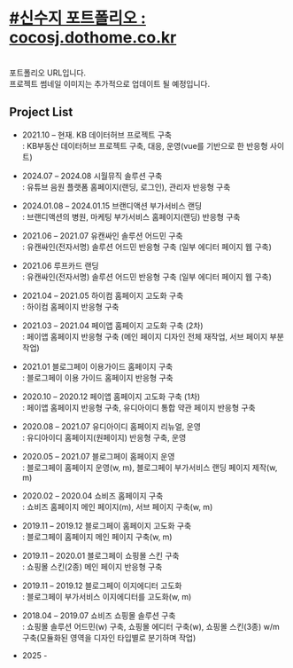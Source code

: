 # [#신수지 포트폴리오 : cocosj.dothome.co.kr](https://cocosj.dothome.co.kr)
<br>
포트폴리오 URL입니다.<br>
프로젝트 썸네일 이미지는 추가적으로 업데이트 될 예정입니다.

## Project List
* 2021.10 – 현재. KB 데이터허브 프로젝트 구축<br>
  : KB부동산 데이터허브 프로젝트 구축, 대응, 운영(vue를 기반으로 한 반응형 사이트)

* 2024.07 – 2024.08 시월뮤직 솔루션 구축<br>
  : 유튜브 음원 플랫폼 홈페이지(랜딩, 로그인), 관리자 반응형 구축

* 2024.01.08 – 2024.01.15 브랜디액션 부가서비스 랜딩<br>
  : 브랜디액션의 병원, 마케팅 부가서비스 홈페이지(랜딩) 반응형 구축

* 2021.06 – 2021.07 유캔싸인 솔루션 어드민 구축<br>
  : 유캔싸인(전자서명) 솔루션 어드민 반응형 구축 (일부 에디터 페이지 웹 구축)

* 2021.06 루프카드 랜딩<br>
  : 유캔싸인(전자서명) 솔루션 어드민 반응형 구축 (일부 에디터 페이지 웹 구축)

* 2021.04 – 2021.05 하이컴 홈페이지 고도화 구축<br>
  : 하이컴 홈페이지 반응형 구축

* 2021.03 – 2021.04 페이앱 홈페이지 고도화 구축 (2차)<br>
  : 페이앱 홈페이지 반응형 구축 (메인 페이지 디자인 전체 재작업, 서브 페이지 부분 작업)

* 2021.01 블로그페이 이용가이드 홈페이지 구축<br>
  : 블로그페이 이용 가이드 홈페이지 반응형 구축

* 2020.10 – 2020.12 페이앱 홈페이지 고도화 구축 (1차)<br>
  : 페이앱 홈페이지 반응형 구축, 유디아이디 통합 약관 페이지 반응형 구축

* 2020.08 – 2021.07 유디아이디 홈페이지 리뉴얼, 운영<br>
  : 유디아이디 홈페이지(원페이지) 반응형 구축, 운영

* 2020.05 – 2021.07 블로그페이 홈페이지 운영<br>
  : 블로그페이 홈페이지 운영(w, m), 블로그페이 부가서비스 랜딩 페이지 제작(w, m)

* 2020.02 – 2020.04 쇼비즈 홈페이지 구축<br>
  : 쇼비즈 홈페이지 메인 페이지(m), 서브 페이지 구축(w, m)

* 2019.11 – 2019.12 블로그페이 홈페이지 고도화 구축<br>
  : 블로그페이 홈페이지 메인 페이지 구축(w, m)

* 2019.11 – 2020.01 블로그페이 쇼핑몰 스킨 구축<br>
  : 쇼핑몰 스킨(2종) 메인 페이지 반응형 구축

* 2019.11 – 2019.12 블로그페이 이지에디터 고도화<br>
  : 블로그페이 부가서비스 이지에디터를 고도화(w, m)

* 2018.04 – 2019.07 쇼비즈 쇼핑몰 솔루션 구축<br>
  : 쇼핑몰 솔루션 어드민(w) 구축, 쇼핑몰 에디터 구축(w), 쇼핑몰 스킨(3종) w/m 구축(모듈화된 영역을 디자인 타입별로 분기하며 작업)

* 2025 - 



